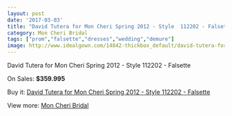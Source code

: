 ```yaml
---
layout: post
date: '2017-03-03'
title: "David Tutera for Mon Cheri Spring 2012 - Style  112202 - Falsette"
category: Mon Cheri Bridal
tags: ["prom","falsette","dresses","wedding","demure"]
image: http://www.idealgown.com/14842-thickbox_default/david-tutera-for-mon-cheri-spring-2012-style-112202-falsette.jpg
---
```

David Tutera for Mon Cheri Spring 2012 - Style  112202 - Falsette

On Sales: **$359.995**
<a href="https://www.idealgown.com/en/mon-cheri-bridal/5964-david-tutera-for-mon-cheri-spring-2012-style-112202-falsette.html"><amp-img layout="responsive" width="600" height="600" src="//www.idealgown.com/14842-thickbox_default/david-tutera-for-mon-cheri-spring-2012-style-112202-falsette.jpg" alt="David Tutera for Mon Cheri Spring 2012 - Style  112202 - Falsette 0" /></a>
<a href="https://www.idealgown.com/en/mon-cheri-bridal/5964-david-tutera-for-mon-cheri-spring-2012-style-112202-falsette.html"><amp-img layout="responsive" width="600" height="600" src="//www.idealgown.com/14843-thickbox_default/david-tutera-for-mon-cheri-spring-2012-style-112202-falsette.jpg" alt="David Tutera for Mon Cheri Spring 2012 - Style  112202 - Falsette 1" /></a>

Buy it: [David Tutera for Mon Cheri Spring 2012 - Style  112202 - Falsette](https://www.idealgown.com/en/mon-cheri-bridal/5964-david-tutera-for-mon-cheri-spring-2012-style-112202-falsette.html "David Tutera for Mon Cheri Spring 2012 - Style  112202 - Falsette")

View more: [Mon Cheri Bridal](https://www.idealgown.com/en/88-mon-cheri-bridal "Mon Cheri Bridal")